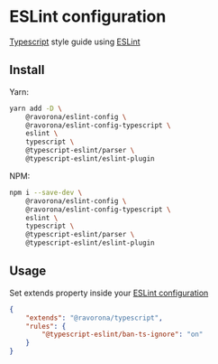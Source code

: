 # ESLint configuration
[Typescript](https://www.typescriptlang.org) style guide using [ESLint](https://eslint.org)

## Install
Yarn:
```bash
yarn add -D \
    @ravorona/eslint-config \
    @ravorona/eslint-config-typescript \
    eslint \
    typescript \
    @typescript-eslint/parser \
    @typescript-eslint/eslint-plugin
```
NPM:
```bash
npm i --save-dev \
    @ravorona/eslint-config \
    @ravorona/eslint-config-typescript \
    eslint \
    typescript \
    @typescript-eslint/parser \
    @typescript-eslint/eslint-plugin
```

## Usage
Set extends property inside your [ESLint configuration](https://eslint.org/docs/user-guide/configuring)

```json
{
    "extends": "@ravorona/typescript",
    "rules": {
        "@typescript-eslint/ban-ts-ignore": "on"
    }
}
```

